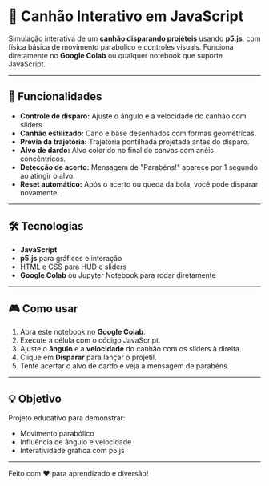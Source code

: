 # 🎯 Canhão Interativo em JavaScript

Simulação interativa de um **canhão disparando projéteis** usando **p5.js**, com física básica de movimento parabólico e controles visuais. Funciona diretamente no **Google Colab** ou qualquer notebook que suporte JavaScript.

---

## 🚀 Funcionalidades

- **Controle de disparo:** Ajuste o ângulo e a velocidade do canhão com sliders.  
- **Canhão estilizado:** Cano e base desenhados com formas geométricas.  
- **Prévia da trajetória:** Trajetória pontilhada projetada antes do disparo.  
- **Alvo de dardo:** Alvo colorido no final do canvas com anéis concêntricos.  
- **Detecção de acerto:** Mensagem de "Parabéns!" aparece por 1 segundo ao atingir o alvo.  
- **Reset automático:** Após o acerto ou queda da bola, você pode disparar novamente.

---

## 🛠 Tecnologias

- **JavaScript**  
- **p5.js** para gráficos e interação  
- HTML e CSS para HUD e sliders  
- **Google Colab** ou Jupyter Notebook para rodar diretamente

---

## 🎮 Como usar

1. Abra este notebook no **Google Colab**.  
2. Execute a célula com o código JavaScript.  
3. Ajuste o **ângulo** e a **velocidade** do canhão com os sliders à direita.  
4. Clique em **Disparar** para lançar o projétil.  
5. Tente acertar o alvo de dardo e veja a mensagem de parabéns.

---

## 💡 Objetivo

Projeto educativo para demonstrar:  
- Movimento parabólico  
- Influência de ângulo e velocidade  
- Interatividade gráfica com p5.js  

---

Feito com ❤️ para aprendizado e diversão!
